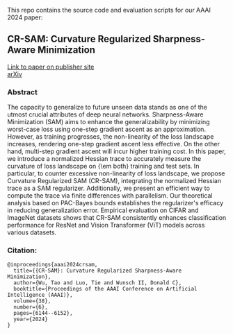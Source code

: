 This repo contains the source code and evaluation scripts for our AAAI 2024 paper:

## CR-SAM: Curvature Regularized Sharpness-Aware Minimization

[Link to paper on publisher site](https://ojs.aaai.org/index.php/AAAI/article/view/28431)<br>
[arXiv](https://arxiv.org/abs/2312.13555)

### Abstract

The capacity to generalize to future unseen data stands as one of the utmost crucial attributes of deep neural networks. Sharpness-Aware Minimization (SAM) aims to enhance the generalizability by minimizing worst-case loss using one-step gradient ascent as an approximation. However, as training progresses, the non-linearity of the loss landscape increases, rendering one-step gradient ascent less effective. On the other hand, multi-step gradient ascent will incur higher training cost. In this paper, we introduce a normalized Hessian trace to accurately measure the curvature of loss landscape on {\em both} training and test sets. In particular, to counter excessive non-linearity of loss landscape, we propose Curvature Regularized SAM (CR-SAM), integrating the normalized Hessian trace as a SAM regularizer. Additionally, we present an efficient way to compute the trace via finite differences with parallelism. Our theoretical analysis based on PAC-Bayes bounds establishes the regularizer's efficacy in reducing generalization error. Empirical evaluation on CIFAR and ImageNet datasets shows that CR-SAM consistently enhances classification performance for ResNet and Vision Transformer (ViT) models across various datasets.

### Citation:
```
@inproceedings{aaai2024crsam,
  title={{CR-SAM}: Curvature Regularized Sharpness-Aware Minimization},
  author={Wu, Tao and Luo, Tie and Wunsch II, Donald C},
  booktitle={Proceedings of the AAAI Conference on Artificial Intelligence (AAAI)},
  volume={38},
  number={6},
  pages={6144--6152},
  year={2024}
}
```

